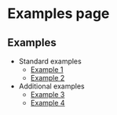# Examples page

## Examples
* Standard examples
  * [Example 1](./01/README.md)
  * [Example 2](./02/README.md)
* Additional examples
  * [Example 3](./03/README.md)
  * [Example 4](./04/README.md)

